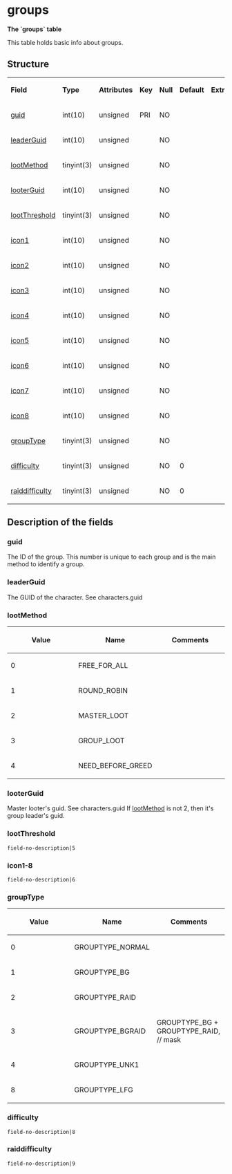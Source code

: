 # groups

**The \`groups\` table**

This table holds basic info about groups.

## Structure

<table>
<colgroup>
<col width="12%" />
<col width="12%" />
<col width="12%" />
<col width="12%" />
<col width="12%" />
<col width="12%" />
<col width="12%" />
<col width="12%" />
</colgroup>
<tbody>
<tr>
<td><p><strong>Field</strong></p></td>
<td><p><strong>Type</strong></p></td>
<td><p><strong>Attributes</strong></p></td>
<td><p><strong>Key</strong></p></td>
<td><p><strong>Null</strong></p></td>
<td><p><strong>Default</strong></p></td>
<td><p><strong>Extra</strong></p></td>
<td><p><strong>Comment</strong></p></td>
</tr>
<tr>
<td><p><a href="#guid">guid</a></p></td>
<td><p>int(10)</p></td>
<td><p>unsigned</p></td>
<td><p>PRI</p></td>
<td><p>NO</p></td>
<td> </td>
<td> </td>
<td> </td>
</tr>
<tr>
<td><p><a href="#leaderguid">leaderGuid</a></p></td>
<td><p>int(10)</p></td>
<td><p>unsigned</p></td>
<td> </td>
<td><p>NO</p></td>
<td> </td>
<td><p> </p></td>
<td><p> </p></td>
</tr>
<tr>
<td><p><a href="#lootmethod">lootMethod</a></p></td>
<td><p>tinyint(3)</p></td>
<td><p>unsigned</p></td>
<td><p> </p></td>
<td><p>NO</p></td>
<td> </td>
<td> </td>
<td> </td>
</tr>
<tr>
<td><p><a href="#looterguid">looterGuid</a></p></td>
<td><p>int(10)</p></td>
<td><p>unsigned</p></td>
<td> </td>
<td><p>NO</p></td>
<td> </td>
<td><p> </p></td>
<td><p> </p></td>
</tr>
<tr>
<td><p><a href="#lootthreshold">lootThreshold</a></p></td>
<td><p>tinyint(3)</p></td>
<td><p>unsigned</p></td>
<td><p> </p></td>
<td><p>NO</p></td>
<td> </td>
<td> </td>
<td> </td>
</tr>
<tr>
<td><p><a href="#icon1-8">icon1</a></p></td>
<td><p>int(10)</p></td>
<td><p>unsigned</p></td>
<td> </td>
<td><p>NO</p></td>
<td> </td>
<td><p> </p></td>
<td><p> </p></td>
</tr>
<tr>
<td><p><a href="#icon1-8">icon2</a></p></td>
<td><p>int(10)</p></td>
<td><p>unsigned</p></td>
<td><p> </p></td>
<td><p>NO</p></td>
<td> </td>
<td> </td>
<td> </td>
</tr>
<tr>
<td><p><a href="#icon1-8">icon3</a></p></td>
<td><p>int(10)</p></td>
<td><p>unsigned</p></td>
<td> </td>
<td><p>NO</p></td>
<td> </td>
<td><p> </p></td>
<td><p> </p></td>
</tr>
<tr>
<td><p><a href="#icon1-8">icon4</a></p></td>
<td><p>int(10)</p></td>
<td><p>unsigned</p></td>
<td><p> </p></td>
<td><p>NO</p></td>
<td> </td>
<td> </td>
<td> </td>
</tr>
<tr>
<td><p><a href="#icon1-8">icon5</a></p></td>
<td><p>int(10)</p></td>
<td><p>unsigned</p></td>
<td> </td>
<td><p>NO</p></td>
<td> </td>
<td><p> </p></td>
<td> </td>
</tr>
<tr>
<td><p><a href="#icon1-8">icon6</a></p></td>
<td><p>int(10)</p></td>
<td><p>unsigned</p></td>
<td><p> </p></td>
<td><p>NO</p></td>
<td> </td>
<td> </td>
<td> </td>
</tr>
<tr>
<td><p><a href="#icon1-8">icon7</a></p></td>
<td><p>int(10)</p></td>
<td><p>unsigned</p></td>
<td> </td>
<td><p>NO</p></td>
<td> </td>
<td> </td>
<td> </td>
</tr>
<tr>
<td><p><a href="#icon1-8">icon8</a></p></td>
<td><p>int(10)</p></td>
<td><p>unsigned</p></td>
<td><p> </p></td>
<td><p>NO</p></td>
<td> </td>
<td> </td>
<td> </td>
</tr>
<tr>
<td><p><a href="#grouptype">groupType</a></p></td>
<td><p>tinyint(3)</p></td>
<td><p>unsigned</p></td>
<td> </td>
<td><p>NO</p></td>
<td> </td>
<td> </td>
<td> </td>
</tr>
<tr>
<td><p><a href="#difficulty">difficulty</a></p></td>
<td><p>tinyint(3)</p></td>
<td><p>unsigned</p></td>
<td><p> </p></td>
<td><p>NO</p></td>
<td><p>0</p></td>
<td><p> </p></td>
<td><p> </p></td>
</tr>
<tr>
<td><p><a href="#raiddifficulty">raiddifficulty</a></p></td>
<td><p>tinyint(3)</p></td>
<td><p>unsigned</p></td>
<td><p> </p></td>
<td><p>NO</p></td>
<td><p>0</p></td>
<td><p> </p></td>
<td><p> </p></td>
</tr>
</tbody>
</table>

## Description of the fields

### guid

The ID of the group. This number is unique to each group and is the main method to identify a group.

### leaderGuid

The GUID of the character. See characters.guid

### lootMethod

<table>
<colgroup>
<col width="33%" />
<col width="33%" />
<col width="33%" />
</colgroup>
<thead>
<tr class="header">
<th><p>Value</p></th>
<th><p>Name</p></th>
<th><p>Comments</p></th>
</tr>
</thead>
<tbody>
<tr>
<td><p>0</p></td>
<td><p>FREE_FOR_ALL</p></td>
<td><p> </p></td>
</tr>
<tr>
<td><p>1</p></td>
<td><p>ROUND_ROBIN</p></td>
<td><p> </p></td>
</tr>
<tr>
<td><p>2</p></td>
<td><p>MASTER_LOOT</p></td>
<td><p> </p></td>
</tr>
<tr>
<td><p>3</p></td>
<td><p>GROUP_LOOT</p></td>
<td><p> </p></td>
</tr>
<tr>
<td><p>4</p></td>
<td><p>NEED_BEFORE_GREED</p></td>
<td><p> </p></td>
</tr>
</tbody>
</table>

### looterGuid

Master looter's guid. See characters.guid
If [lootMethod](#lootmethod) is not 2, then it's group leader's guid.

### lootThreshold

`field-no-description|5`

### icon1-8

`field-no-description|6`

### groupType

<table>
<colgroup>
<col width="33%" />
<col width="33%" />
<col width="33%" />
</colgroup>
<thead>
<tr class="header">
<th><p>Value</p></th>
<th><p>Name</p></th>
<th><p>Comments</p></th>
</tr>
</thead>
<tbody>
<tr>
<td><p>0</p></td>
<td><p>GROUPTYPE_NORMAL</p></td>
<td><p> </p></td>
</tr>
<tr>
<td><p>1</p></td>
<td><p>GROUPTYPE_BG</p></td>
<td><p> </p></td>
</tr>
<tr>
<td><p>2</p></td>
<td><p>GROUPTYPE_RAID</p></td>
<td><p> </p></td>
</tr>
<tr>
<td><p>3</p></td>
<td><p>GROUPTYPE_BGRAID</p></td>
<td><p>GROUPTYPE_BG + GROUPTYPE_RAID, // mask</p></td>
</tr>
<tr>
<td><p>4</p></td>
<td><p>GROUPTYPE_UNK1</p></td>
<td><p> </p></td>
</tr>
<tr>
<td><p>8</p></td>
<td><p>GROUPTYPE_LFG</p></td>
<td><p> </p></td>
</tr>
</tbody>
</table>

### difficulty

`field-no-description|8`

### raiddifficulty

`field-no-description|9`
